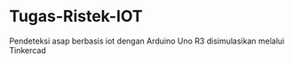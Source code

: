 # Tugas-Ristek-IOT
Pendeteksi asap berbasis iot dengan Arduino Uno R3 disimulasikan melalui Tinkercad
